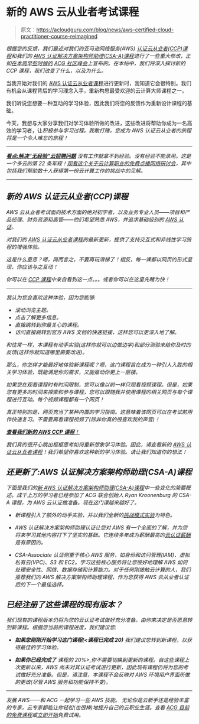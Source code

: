 # 新的 AWS 云从业者考试课程

> 原文：<https://acloudguru.com/blog/news/aws-certified-cloud-practitioner-course-reimagined>

*根据您的反馈，我们最近对我们的亚马逊网络服务(AWS) [认证云从业者(CCP)课程](https://learn.acloud.guru/course/aws--certified-cloud-practitioner)和我们的 [AWS 认证解决方案架构师助理(CSA-A)课程](https://acloud.guru/overview/certified-solutions-architect-associate)进行了一些重大修改，正如[在本周早些时候的](https://acloudguru.com/blog/news/acg-community-summit-news-roundup-new-features-and-courses-announced) [ACG 社区峰会](https://acloud.guru/series/acg-community-summit)上宣布的。在本帖中，我们将深入探讨新的 CCP 课程，我们改变了什么，以及为什么。*

当我开始对我们的 [AWS 认证云从业者课程](https://learn.acloud.guru/course/aws--certified-cloud-practitioner)进行更新时，我知道它会很特别。我们有机会从课程背后的学习理念入手，重新构思最受欢迎的云计算大师课程之一。

我们听说您想要一种互动的学习体验，因此我们将您的反馈作为重新设计课程的基础。

今天，我想与大家分享我们对学习体验所做的改进，这些改进将帮助你成为一名高效的学习者，让*积极参与学习过程。我敢打赌，您成为 AWS 认证云从业者的旅程将是一个令人难忘的旅程！*

* * *

*[**看点:解决“无经验”云招聘问题**](https://get.acloudguru.com/solving-no-experience-cloud-problem-webinar)
没有工作就拿不到经验。没有经验不能录用。这是一个多云的第 22 条军规！[观看这个关于云计算职业的免费点播网络研讨会](https://get.acloudguru.com/solving-no-experience-cloud-problem-webinar)，其中包括我们帮助数十人获得第一份云计算工作的挑战中的见解。*

* * *

## *新的 AWS 认证云从业者(CCP)课程*

*AWS 云从业者考试面向技术方面的绝对初学者，以及业务专业人员——项目和产品经理、财务资源和高管——他们希望熟悉 AWS，并追求基础级别的 [AWS 认证](https://acloudguru.com/blog/engineering/which-aws-certification-should-i-take)。*

*对我们的 [AWS 认证云从业者课程](https://learn.acloud.guru/course/aws--certified-cloud-practitioner)的最新更新，提供了支持交互式和非线性学习旅程的增强体验。*

*这是什么意思？嗯，简而言之，不要再玩滑梯了！相反，每一课都以网页的形式呈现，你应该与之互动！*

*你可以在 [CCP 课程](https://learn.acloud.guru/course/aws--certified-cloud-practitioner)中亲自看到这一点。。。或者你可以在这里先睹为快！*

* * *

*我认为您会喜欢这种体验，因为您能够:*

*   *滚动浏览主题。*
*   *点击了解更多信息。*
*   *直接跳转到你最关心的课程。*
*   *访问直接跳转到官方 AWS 文档的快速链接，这样您可以更深入地了解。*

*和往常一样，本课程有动手实验(这样你就可以边做边学)和部分测验来给你及时的反馈(这样你就知道哪里需要改进)。*

*那么，你怎样才能最好地体验新课程呢？嗯，这门课程旨在成为一种引人入胜的相关学习体验，既能满足你的需求，又能推动你更上一层楼。*

*如果您在观看课程时有时间限制，您可以像以前一样只观看视频课程。但是，如果您有更多的时间来探索和参与课程，您可以跟随我并使用课程的相关网页与每个课程进行互动。每个视频课程都有一个网页！*

*真正特别的是，网页充当了某种内置的学习指南。这意味着该网页可以在考试前用作快速复习。不需要再看课程视频了(除非你真的很喜欢我的声音)！*

*[**查看我们新的 AWS CCP 课程**！](https://acloud.guru/overview/aws--certified-cloud-practitioner)*

*我们真的很开心跳出框框思考如何重新想象学习体验。因此，请查看新的 [AWS 认证云从业者课程](https://learn.acloud.guru/course/aws--certified-cloud-practitioner)！我们希望你喜欢这种新的学习体验。请让我们知道你的想法！*

## *还更新了:AWS 认证解决方案架构师助理(CSA-A)课程*

*下面是我们的[新 AWS 认证解决方案架构师助理(CSA-A)课程](https://acloud.guru/overview/certified-solutions-architect-associate)中一些变化的简要概述。成千上万的学习者已经参加了 ACG 联合创始人 Ryan Kroonenburg 的 CSA-A 课程，为 AWS 云认证做准备。现在这门课越来越好了。*

*   *新课程引入了额外的动手实验，并以我们全新的[挑战模式实验](https://acloudguru.com/blog/news/introducing-challenge-mode-for-a-cloud-gurus-hands-on-labs)为特色。*

*   *AWS 认证解决方案架构师助理认证让您对 AWS 有一个全面的了解，并为您将来学习其他内容打下了坚实的基础。它连续多年成为薪酬最高的[云认证薪酬](https://acloudguru.com/blog/engineering/top-paying-cloud-certifications-and-jobs)是有原因的。*

*   *CSA-Associate 认证侧重于核心 AWS 服务，如身份和访问管理(IAM)、虚拟私有云(VPC)、S3 和 EC2。学习这些核心服务将让您很好地理解 AWS 如何处理安全性、网络、数据存储和计算能力。对于任何刚接触云计算的人，我们推荐我们的 AWS 解决方案架构师助理课程，作为您获得 AWS 云从业者认证后的下一个最佳选择。*

## *已经注册了这些课程的现有版本？*

*我们现有的课程版本仍将为您的云认证考试做好充分准备。由你来决定是否愿意转到新课程。根据您当前的课程进度，我们建议您:*

*   ***如果您刚刚开始学习这门课程(<课程已完成 20)**
    我们建议您转到新课程，以获得最佳的学习体验。*

*   ***如果你已经完成了**
    课程的 20%>,你不需要切换到更新的课程。自这些课程上次更新以来，AWS 尚未对其认证考试进行更新，因此现有课程仍将为您的考试做好充分准备。但是，请注意，本课程不会反映对 AWS 环境用户界面所做的更改(尽管 AWS 服务和功能保持不变)。*

* * *

*发展 AWS——和 ACG 一起学习一些 AWS 技能。
无论你是云新手还是经验丰富的专家，云专家都能让你轻松(也很棒)地提升自己的云职业生涯。查看 [ACG 目前的免费课程](https://acloudguru.com/blog/news/whats-free-at-acg)或[立即开始](https://acloudguru.com/pricing)免费试用。*